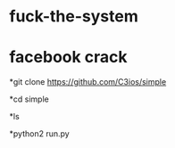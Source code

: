 # fuck-the-system
# facebook crack

*git clone https://github.com/C3ios/simple

*cd simple

*ls

*python2 run.py
